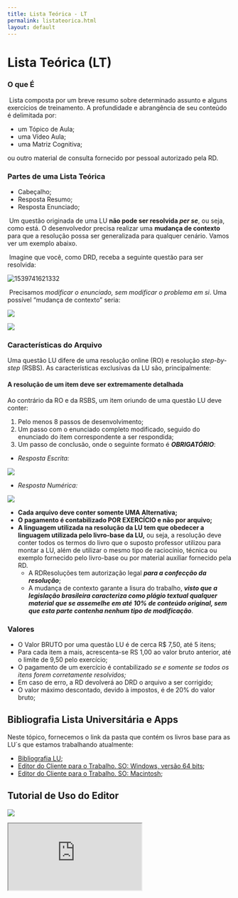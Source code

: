 ```yaml
---
title: Lista Teórica - LT
permalink: listateorica.html
layout: default
---
```


# Lista Teórica (LT)

### O que É

​	Lista composta por um breve resumo sobre determinado assunto e alguns exercícios de treinamento. A profundidade e abrangência de seu conteúdo é delimitada por:

* um Tópico de Aula;
* uma Vídeo Aula;
* uma Matriz Cognitiva;

ou outro material de consulta fornecido por pessoal autorizado pela RD.

### Partes de uma Lista Teórica

* Cabeçalho;
* Resposta Resumo;
* Resposta Enunciado;


​	Um questão originada de uma LU **não pode ser resolvida *per se***, ou seja, como está. O desenvolvedor precisa realizar uma **mudança de contexto** para que a resolução possa ser generalizada para qualquer cenário. Vamos ver um exemplo abaixo.

​	Imagine que você, como DRD, receba a seguinte questão para ser resolvida:

![1539741621332](https://image.ibb.co/mr6pqf/1539741621332.png)

​	Precisamos *modificar o enunciado, sem modificar o problema em si*. Uma possível “mudança de contexto” seria:

![](https://image.ibb.co/jqpkgL/image.png)

![](https://image.ibb.co/hBrHT0/image.png)

### Características do Arquivo

Uma questão LU difere de uma resolução online (RO) e resolução *step-by-step* (RSBS). As características exclusivas da LU são, principalmente:

#### **A resolução de um item deve ser extremamente detalhada**
Ao contrário da RO e da RSBS, um item oriundo de uma questão LU deve conter:
1. Pelo menos 8 passos de desenvolvimento;
2. Um passo com o enunciado completo modificado, seguido do enunciado do item correspondente a ser respondida;
3. Um passo de conclusão, onde o seguinte formato é ***OBRIGATÓRIO***:

* *Resposta Escrita:*

![](https://image.ibb.co/dXgBkA/image.png)

* *Resposta Numérica:*

![](https://image.ibb.co/evnOyV/image.png)

- **Cada arquivo deve conter somente UMA Alternativa;**
- **O pagamento é contabilizado POR EXERCÍCIO e não por arquivo;**
- **A linguagem utilizada na resolução da LU tem que obedecer a linguagem utilizada pelo livro-base da LU,** ou seja, a resolução deve conter todos os termos do livro que o suposto professor utilizou para montar a LU, além de utilizar o mesmo tipo de raciocínio, técnica ou exemplo fornecido pelo livro-base ou por material auxiliar fornecido pela RD.
  - A RDResoluções tem autorização legal ***para a confecção da resolução***;
  - A mudança de contexto garante a lisura do trabalho, ***visto que a legislação brasileira caracteriza como plágio textual qualquer material que se assemelhe em até 10% de conteúdo original, sem que esta parte contenha nenhum tipo de modificação***.

### Valores

- O Valor BRUTO por uma questão LU é de cerca R$ 7,50, até 5 itens;
- Para cada item a mais, acrescenta-se RS 1,00 ao valor bruto anterior, até o limite de 9,50 pelo exercício;
- O pagamento de um exercício é contabilizado *se e somente se todos os itens forem corretamente resolvidos;*
- Em caso de erro, a RD devolverá ao DRD o arquivo a ser corrigido;
- O valor máximo descontado, devido à impostos, é de 20% do valor bruto;

## Bibliografia Lista Universitária e Apps

Neste tópico, fornecemos o link da pasta que contém os livros base para as LU´s que estamos trabalhando atualmente:

- [Bibliografia LU](https://drive.google.com/folderview?id=1mUkUS5u_UzZ-rxn4uJ94SvfAzyS4jVH8);
- [Editor do Cliente para o Trabalho. SO: Windows, versão 64 bits](https://drive.google.com/a/rdresolucoes.com/file/d/1yOo_yu_aFDAZIyWQ4APntR8WpqyrjpxY/view?usp=drivesdk);
- [Editor do Cliente para o Trabalho. SO: Macintosh](https://drive.google.com/a/rdresolucoes.com/file/d/1yOekGq94majZ439Oj3ucKd0_-lkWCxQH/view?usp=drivesdk);



## Tutorial de Uso do Editor

![](https://image.ibb.co/daVprL/Manual-Editor-de-Texto-Estudar-com-Voc.png)


<iframe src="https://docs.google.com/spreadsheets/d/e/2PACX-1vTU3gyUZLJjXn4BV9KE5epFh2M4RE9Imhd0zIq8lGbTJgtwMdhTO2ckSK72mP6rB0YvV9b-ocB0K957/pubhtml?gid=0&amp;single=true&amp;widget=true&amp;headers=false"></iframe>
